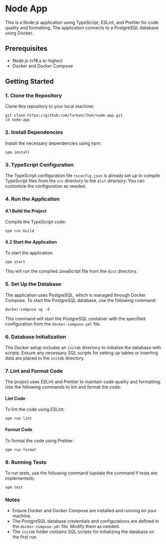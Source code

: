 # Node App

This is a Node.js application using TypeScript, ESLint, and Prettier for code quality and formatting. The application connects to a PostgreSQL database using Docker.

## Prerequisites

- Node.js (v18.x or higher)
- Docker and Docker Compose

## Getting Started

### 1. Clone the Repository

Clone this repository to your local machine:

```
git clone https://github.com/furkanilhan/node-app.git
cd node-app
```

### 2. Install Dependencies

Install the necessary dependencies using npm:

```
npm install
```

### 3. TypeScript Configuration

The TypeScript configuration file `tsconfig.json` is already set up to compile TypeScript files from the `src` directory to the `dist` directory. You can customize the configuration as needed.

### 4. Run the Application

#### 4.1 Build the Project

Compile the TypeScript code:

```
npm run build
```

#### 4.2 Start the Application

To start the application:

```
npm start
```

This will run the compiled JavaScript file from the `dist` directory.

### 5. Set Up the Database

The application uses PostgreSQL, which is managed through Docker Compose. To start the PostgreSQL database, use the following command:

```
docker-compose up -d
```

This command will start the PostgreSQL container with the specified configuration from the `docker-compose.yml` file.

### 6. Database Initialization

The Docker setup includes an `initdb` directory to initialize the database with scripts. Ensure any necessary SQL scripts for setting up tables or inserting data are placed in the `initdb` directory.

### 7. Lint and Format Code

The project uses ESLint and Prettier to maintain code quality and formatting. Use the following commands to lint and format the code:

#### Lint Code

To lint the code using ESLint:

```
npm run lint
```

#### Format Code

To format the code using Prettier:

```
npm run format
```

### 8. Running Tests

To run tests, use the following command (update the command if tests are implemented):

```
npm test
```

### Notes

- Ensure Docker and Docker Compose are installed and running on your machine.
- The PostgreSQL database credentials and configurations are defined in the `docker-compose.yml` file. Modify them as needed.
- The `initdb` folder contains SQL scripts for initializing the database on the first run.


